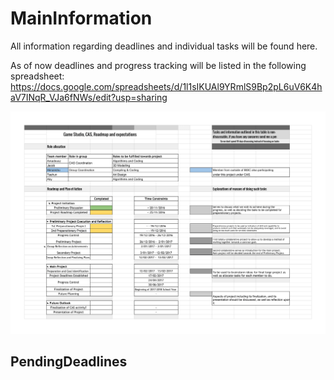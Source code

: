# MainInformation
All information regarding deadlines and individual tasks will be found here.

As of now deadlines and progress tracking will be listed in the following spreadsheet:   https://docs.google.com/spreadsheets/d/1l1sIKUAl9YRmlS9Bp2pL6uV6K4haV7INqR_VJa6fNWs/edit?usp=sharing

![Spreadsheet should show here, if it dosent someone screwed up](https://github.com/AHAJT/MainInformation/blob/master/Planning%20&%20Role%20Allocation.png "Spreadsheet Updated as of 19/11/2016")

## PendingDeadlines



